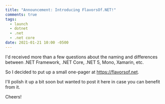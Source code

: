 ```yaml
---
title: "Announcement: Introducing FlavorsOf.NET!"
comments: true
tags:
  - launch
  - dotnet
  - .net
  - .net core
date: 2021-01-21 10:00 -0500
---
```

I'd received more than a few questions about the naming and differences between .NET Framework, .NET Core, .NET 5, Mono, Xamarin, etc. 

So I decided to put up a small one-pager at <https://flavorsof.net>.

I'll polish it up a bit soon but wanted to post it here in case you can benefit from it.

Cheers!
